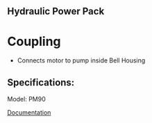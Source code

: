 ## Hydraulic Power Pack

# Coupling

- Connects motor to pump inside Bell Housing

## Specifications:

Model: PM90

[Documentation](https://www.hydradynellc.com/images/document/09_Model%20PM90%20-%20Standard%20Bore.pdf)
